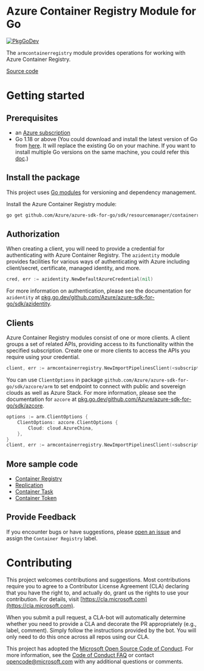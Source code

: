 # Azure Container Registry Module for Go

[![PkgGoDev](https://pkg.go.dev/badge/github.com/Azure/azure-sdk-for-go/sdk/resourcemanager/containerregistry/armcontainerregistry)](https://pkg.go.dev/github.com/Azure/azure-sdk-for-go/sdk/resourcemanager/containerregistry/armcontainerregistry)

The `armcontainerregistry` module provides operations for working with Azure Container Registry.

[Source code](https://github.com/Azure/azure-sdk-for-go/tree/main/sdk/resourcemanager/containerregistry/armcontainerregistry)

# Getting started

## Prerequisites

- an [Azure subscription](https://azure.microsoft.com/free/)
- Go 1.18 or above (You could download and install the latest version of Go from [here](https://go.dev/doc/install). It will replace the existing Go on your machine. If you want to install multiple Go versions on the same machine, you could refer this [doc](https://go.dev/doc/manage-install).)

## Install the package

This project uses [Go modules](https://github.com/golang/go/wiki/Modules) for versioning and dependency management.

Install the Azure Container Registry module:

```sh
go get github.com/Azure/azure-sdk-for-go/sdk/resourcemanager/containerregistry/armcontainerregistry
```

## Authorization

When creating a client, you will need to provide a credential for authenticating with Azure Container Registry.  The `azidentity` module provides facilities for various ways of authenticating with Azure including client/secret, certificate, managed identity, and more.

```go
cred, err := azidentity.NewDefaultAzureCredential(nil)
```

For more information on authentication, please see the documentation for `azidentity` at [pkg.go.dev/github.com/Azure/azure-sdk-for-go/sdk/azidentity](https://pkg.go.dev/github.com/Azure/azure-sdk-for-go/sdk/azidentity).

## Clients

Azure Container Registry modules consist of one or more clients.  A client groups a set of related APIs, providing access to its functionality within the specified subscription.  Create one or more clients to access the APIs you require using your credential.

```go
client, err := armcontainerregistry.NewImportPipelinesClient(<subscription ID>, cred, nil)
```

You can use `ClientOptions` in package `github.com/Azure/azure-sdk-for-go/sdk/azcore/arm` to set endpoint to connect with public and sovereign clouds as well as Azure Stack. For more information, please see the documentation for `azcore` at [pkg.go.dev/github.com/Azure/azure-sdk-for-go/sdk/azcore](https://pkg.go.dev/github.com/Azure/azure-sdk-for-go/sdk/azcore).

```go
options := arm.ClientOptions {
    ClientOptions: azcore.ClientOptions {
        Cloud: cloud.AzureChina,
    },
}
client, err := armcontainerregistry.NewImportPipelinesClient(<subscription ID>, cred, &options)
```

## More sample code

- [Container Registry](https://aka.ms/azsdk/go/mgmt/samples?path=sdk/resourcemanager/containerregistry/registry)
- [Replication](https://aka.ms/azsdk/go/mgmt/samples?path=sdk/resourcemanager/containerregistry/replication)
- [Container Task](https://aka.ms/azsdk/go/mgmt/samples?path=sdk/resourcemanager/containerregistry/task)
- [Container Token](https://aka.ms/azsdk/go/mgmt/samples?path=sdk/resourcemanager/containerregistry/token)

## Provide Feedback

If you encounter bugs or have suggestions, please
[open an issue](https://github.com/Azure/azure-sdk-for-go/issues) and assign the `Container Registry` label.

# Contributing

This project welcomes contributions and suggestions. Most contributions require
you to agree to a Contributor License Agreement (CLA) declaring that you have
the right to, and actually do, grant us the rights to use your contribution.
For details, visit [https://cla.microsoft.com](https://cla.microsoft.com).

When you submit a pull request, a CLA-bot will automatically determine whether
you need to provide a CLA and decorate the PR appropriately (e.g., label,
comment). Simply follow the instructions provided by the bot. You will only
need to do this once across all repos using our CLA.

This project has adopted the
[Microsoft Open Source Code of Conduct](https://opensource.microsoft.com/codeofconduct/).
For more information, see the
[Code of Conduct FAQ](https://opensource.microsoft.com/codeofconduct/faq/)
or contact [opencode@microsoft.com](mailto:opencode@microsoft.com) with any
additional questions or comments.